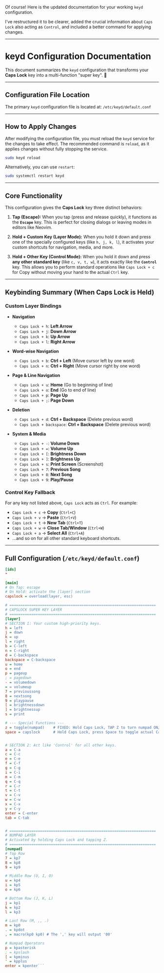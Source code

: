 Of course\! Here is the updated documentation for your working `keyd` configuration.

I've restructured it to be clearer, added the crucial information about `Caps Lock` also acting as `Control`, and included a better command for applying changes.

-----

# keyd Configuration Documentation

This document summarizes the `keyd` configuration that transforms your **Caps Lock** key into a multi-function "super key". 🚀

-----

## Configuration File Location

The primary `keyd` configuration file is located at:
`/etc/keyd/default.conf`

-----

## How to Apply Changes

After modifying the configuration file, you must reload the `keyd` service for the changes to take effect. The recommended command is `reload`, as it applies changes without fully stopping the service.

```bash
sudo keyd reload
```

Alternatively, you can use `restart`:

```bash
sudo systemctl restart keyd
```

-----

## Core Functionality

This configuration gives the **Caps Lock** key three distinct behaviors:

1.  **Tap (Escape):** When you tap (press and release quickly), it functions as the **`Escape`** key. This is perfect for closing dialogs or leaving modes in editors like Neovim.

2.  **Hold + Custom Key (Layer Mode):** When you hold it down and press one of the specially configured keys (like `h, j, k, l`), it activates your custom shortcuts for navigation, media, and more.

3.  **Hold + Other Key (Control Mode):** When you hold it down and press **any other standard key** (like `c, v, t, w`), it acts exactly like the **`Control`** key. This allows you to perform standard operations like `Caps Lock + c` for Copy without moving your hand to the actual `Ctrl` key.

-----

## Keybinding Summary (When Caps Lock is Held)

### Custom Layer Bindings

  * **Navigation**

      * `Caps Lock + h`: **Left Arrow**
      * `Caps Lock + j`: **Down Arrow**
      * `Caps Lock + k`: **Up Arrow**
      * `Caps Lock + l`: **Right Arrow**

  * **Word-wise Navigation**

      * `Caps Lock + b`: **Ctrl + Left** (Move cursor left by one word)
      * `Caps Lock + n`: **Ctrl + Right** (Move cursor right by one word)

  * **Page & Line Navigation**

      * `Caps Lock + u`: **Home** (Go to beginning of line)
      * `Caps Lock + o`: **End** (Go to end of line)
      * `Caps Lock + p`: **Page Up**
      * `Caps Lock + ;`: **Page Down**

  * **Deletion**

      * `Caps Lock + d`: **Ctrl + Backspace** (Delete previous word)
      * `Caps Lock + backspace`: **Ctrl + Backspace** (Delete previous word)

  * **System & Media**

      * `Caps Lock + -`: **Volume Down**
      * `Caps Lock + =`: **Volume Up**
      * `Caps Lock + [`: **Brightness Down**
      * `Caps Lock + ]`: **Brightness Up**
      * `Caps Lock + s`: **Print Screen** (Screenshot)
      * `Caps Lock + 7`: **Previous Song**
      * `Caps Lock + 8`: **Next Song**
      * `Caps Lock + 9`: **Play/Pause**

### Control Key Fallback

For any key not listed above, `Caps Lock` acts as `Ctrl`. For example:

  * `Caps Lock + c` → **Copy** (`Ctrl+C`)
  * `Caps Lock + v` → **Paste** (`Ctrl+V`)
  * `Caps Lock + t` → **New Tab** (`Ctrl+T`)
  * `Caps Lock + w` → **Close Tab/Window** (`Ctrl+W`)
  * `Caps Lock + a` → **Select All** (`Ctrl+A`)
  * ...and so on for all other standard keyboard shortcuts.

-----

## Full Configuration (`/etc/keyd/default.conf`)

```ini
[ids]
*

[main]
# On Tap: escape
# On Hold: activate the [layer] section
capslock = overload(layer, esc)

# ===================================================================
# CAPSLOCK SUPER KEY LAYER
# ===================================================================
[layer]
# SECTION 1: Your custom high-priority keys.
h = left
j = down
k = up
l = right
b = C-left
n = C-right
d = C-backspace
backspace = C-backspace
u = home
o = end
p = pageup
; = pagedown
- = volumedown
= = volumeup
7 = previoussong
8 = nextsong
9 = playpause
[ = brightnessdown
] = brightnessup
s = print

# --- Special Functions ---
z = toggle(numpad)    # FIXED: Hold Caps Lock, TAP Z to turn numpad ON/OFF
space = capslock      # Hold Caps Lock, press Space to toggle actual Caps Lock


# SECTION 2: Act like 'Control' for all other keys.
a = C-a
c = C-c
e = C-e
f = C-f
g = C-g
i = C-i
m = C-m
q = C-q
r = C-r
t = C-t
v = C-v
w = C-w
x = C-x
y = C-y
enter = C-enter
tab = C-tab


# ===================================================================
# NUMPAD LAYER
# Activated by holding Caps Lock and tapping Z.
# ===================================================================
[numpad]
# Top Row
7 = kp7
8 = kp8
9 = kp9

# Middle Row (U, I, O)
u = kp4
i = kp5
o = kp6

# Bottom Row (J, K, L)
j = kp1
k = kp2
l = kp3

# Last Row (M, ,, .)
m = kp0
. = kpdot
, = macro(kp0 kp0) # The ',' key will output '00'

# Numpad Operators
p = kpasterisk
; = kpslash
[ = kpminus
' = kpplus
enter = kpenter```
